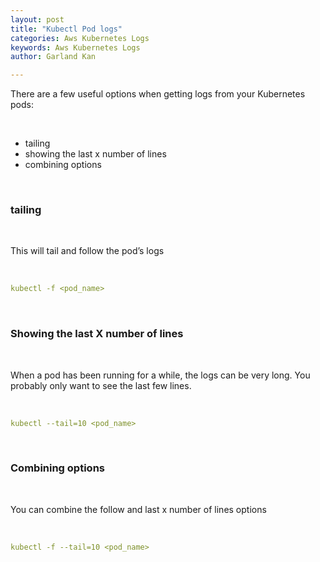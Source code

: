 ```yaml
---
layout: post
title: "Kubectl Pod logs"
categories: Aws Kubernetes Logs
keywords: Aws Kubernetes Logs
author: Garland Kan

---
```


There are a few useful options when getting logs from your Kubernetes pods:

&nbsp;

* tailing
* showing the last x number of lines
* combining options

&nbsp;

### tailing

&nbsp;

This will tail and follow the pod’s logs

&nbsp;

``` yaml
kubectl -f <pod_name>
```

&nbsp;

### Showing the last X number of lines

&nbsp;

When a pod has been running for a while, the logs can be very long. You probably only want to see the last few lines.

&nbsp;

``` yaml
kubectl --tail=10 <pod_name>
```

&nbsp;

### Combining options

&nbsp;

You can combine the follow and last x number of lines options

&nbsp;

``` yaml
kubectl -f --tail=10 <pod_name>
```